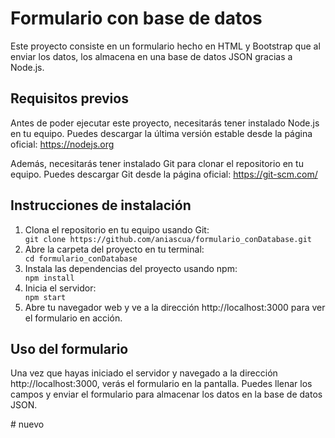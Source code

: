 <h1>Formulario con base de datos</h1>
<p>Este proyecto consiste en un formulario hecho en HTML y Bootstrap que al enviar los datos, los almacena en una base de datos JSON gracias a Node.js.</p>
<h2>Requisitos previos</h2>
<p>Antes de poder ejecutar este proyecto, necesitarás tener instalado Node.js en tu equipo. Puedes descargar la última versión estable desde la página oficial: <a href="https://nodejs.org">https://nodejs.org</a></p>
<p>Además, necesitarás tener instalado Git para clonar el repositorio en tu equipo. Puedes descargar Git desde la página oficial: <a href="https://git-scm.com/">https://git-scm.com/</a></p>
<h2>Instrucciones de instalación</h2>
<ol>
  <li>Clona el repositorio en tu equipo usando Git:</li>
  <code>git clone https://github.com/aniascua/formulario_conDatabase.git</code>
  <li>Abre la carpeta del proyecto en tu terminal:</li>
  <code>cd formulario_conDatabase</code>
  <li>Instala las dependencias del proyecto usando npm:</li>
  <code>npm install</code>
  <li>Inicia el servidor:</li>
  <code>npm start</code>
  <li>Abre tu navegador web y ve a la dirección http://localhost:3000 para ver el formulario en acción.</li>
</ol>
<h2>Uso del formulario</h2>
<p>Una vez que hayas iniciado el servidor y navegado a la dirección http://localhost:3000, verás el formulario en la pantalla. Puedes llenar los campos y enviar el formulario para almacenar los datos en la base de datos JSON.</p>
# nuevo
